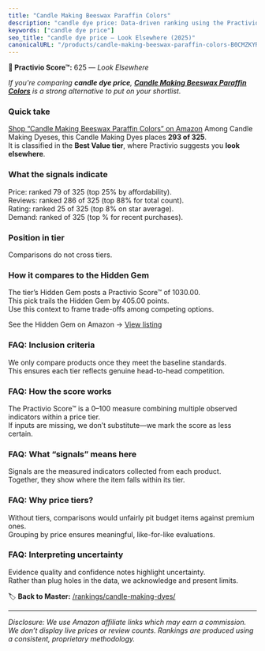 ```yaml
---
title: "Candle Making Beeswax Paraffin Colors"
description: "candle dye price: Data-driven ranking using the Practivio Score™. Positioned by quality, value, demand, findability, momentum."
keywords: ["candle dye price"]
seo_title: "candle dye price — Look Elsewhere (2025)"
canonicalURL: "/products/candle-making-beeswax-paraffin-colors-B0CMZKYRRN/"
---
```


**🚫 Practivio Score™:** 625 — _Look Elsewhere_


*If you're comparing **candle dye price**, **[Candle Making Beeswax Paraffin Colors](https://www.amazon.com/dp/B0CMZKYRRN?tag=practivio-20)** is a strong alternative to put on your shortlist.*
### Quick take
[Shop “Candle Making Beeswax Paraffin Colors” on Amazon](https://www.amazon.com/dp/B0CMZKYRRN?tag=practivio-20)
Among Candle Making Dyeses, this Candle Making Dyes places **293 of 325**.  
It is classified in the **Best Value tier**, where Practivio suggests you **look elsewhere**.

### What the signals indicate
Price: ranked 79 of 325 (top 25% by affordability).  
Reviews: ranked 286 of 325 (top 88% for total count).  
Rating: ranked 25 of 325 (top 8% on star average).  
Demand: ranked  of 325 (top % for recent purchases).

### Position in tier
Comparisons do not cross tiers.

### How it compares to the Hidden Gem
The tier’s Hidden Gem posts a Practivio Score™ of 1030.00.  
This pick trails the Hidden Gem by 405.00 points.  
Use this context to frame trade-offs among competing options.  

See the Hidden Gem on Amazon → [View listing](https://www.amazon.com/dp/B084Q23M8Z?tag=practivio-20)

### FAQ: Inclusion criteria
We only compare products once they meet the baseline standards.  
This ensures each tier reflects genuine head-to-head competition.

### FAQ: How the score works
The Practivio Score™ is a 0–100 measure combining multiple observed indicators within a price tier.  
If inputs are missing, we don’t substitute—we mark the score as less certain.

### FAQ: What “signals” means here
Signals are the measured indicators collected from each product.  
Together, they show where the item falls within its tier.

### FAQ: Why price tiers?
Without tiers, comparisons would unfairly pit budget items against premium ones.  
Grouping by price ensures meaningful, like-for-like evaluations.

### FAQ: Interpreting uncertainty
Evidence quality and confidence notes highlight uncertainty.  
Rather than plug holes in the data, we acknowledge and present limits.


🏷️ **Back to Master:** [/rankings/candle-making-dyes/](/rankings/candle-making-dyes/)

---
_Disclosure: We use Amazon affiliate links which may earn a commission. We don’t display live prices or review counts. Rankings are produced using a consistent, proprietary methodology._
